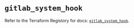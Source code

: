 # `gitlab_system_hook`

Refer to the Terraform Registory for docs: [`gitlab_system_hook`](https://registry.terraform.io/providers/gitlabhq/gitlab/16.1.1/docs/resources/system_hook).
